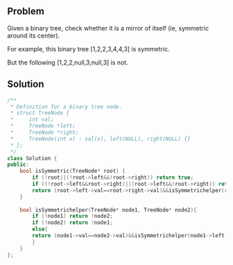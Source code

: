 Problem
----------

Given a binary tree, check whether it is a mirror of itself (ie, symmetric around its center).

For example, this binary tree [1,2,2,3,4,4,3] is symmetric.

But the following [1,2,2,null,3,null,3] is not.


Solution
---------
```cpp
/**
 * Definition for a binary tree node.
 * struct TreeNode {
 *     int val;
 *     TreeNode *left;
 *     TreeNode *right;
 *     TreeNode(int x) : val(x), left(NULL), right(NULL) {}
 * };
 */
class Solution {
public:
    bool isSymmetric(TreeNode* root) {
        if (!root||(!root->left&&!root->right)) return true;
        if ((!root->left&&root->right)||(root->left&&!root->right)) return false;
        return (root->left->val==root->right->val)&&isSymmetrichelper(root->left, root->right);
    }
    
    bool isSymmetrichelper(TreeNode* node1, TreeNode* node2){
        if (!node1) return !node2;
        if (!node2) return !node1;
        else{
        return (node1->val==node2->val)&&isSymmetrichelper(node1->left,node2->right)&&isSymmetrichelper(node1->right,node2->left);
        }
    }
};
```
